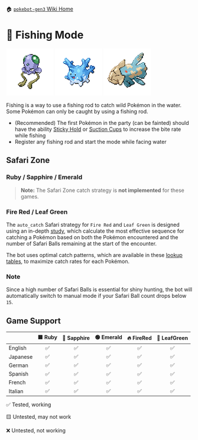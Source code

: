 🏠 [`pokebot-gen3` Wiki Home](../Readme.md)

# 🎣 Fishing Mode

![](../../modules/web/static/sprites/pokemon/shiny/Tentacool.png)
![](../../modules/web/static/sprites/pokemon/shiny/Corsola.png)
![](../../modules/web/static/sprites/pokemon/shiny/Relicanth.png)

Fishing is a way to use a fishing rod to catch wild Pokémon in the water. Some Pokémon can only be caught by using a fishing rod.

- (Recommended) The first Pokémon in the party (can be fainted) should have the ability [Sticky Hold](https://bulbapedia.bulbagarden.net/wiki/Sticky_Hold_(Ability)) or [Suction Cups](https://bulbapedia.bulbagarden.net/wiki/Suction_Cups_(Ability)) to increase the bite rate while fishing
- Register any fishing rod and start the mode while facing water

## Safari Zone

### Ruby / Sapphire / Emerald
> **Note:** The Safari Zone catch strategy is **not implemented** for these games.

### Fire Red / Leaf Green

The `auto_catch` Safari strategy for `Fire Red` and `Leaf Green` is designed using an in-depth
[study](https://www.docdroid.net/Tx5NbeU/safari-zone-research-pdf),
which calculate the most effective sequence for catching a Pokémon based on both the Pokémon encountered and
the number of Safari Balls remaining at the start of the encounter.

The bot uses optimal catch patterns, which are available in these
[lookup tables](https://www.docdroid.net/g3I5Qtl/frlg-lookup-tables-pdf), to maximize catch rates for each Pokémon.

### Note
Since a high number of Safari Balls is essential for shiny hunting, the bot will automatically switch to manual mode
if your Safari Ball count drops below `15`.

## Game Support
|          | 🟥 Ruby | 🔷 Sapphire | 🟢 Emerald | 🔥 FireRed | 🌿 LeafGreen |
|:---------|:-------:|:-----------:|:----------:|:----------:|:------------:|
| English  |    ✅    |      ✅      |     ✅      |     ✅      |      ✅       |
| Japanese |    ✅    |      ✅      |     ✅      |     ✅      |      ✅       |
| German   |    ✅    |      ✅      |     ✅      |     ✅      |      ✅       |
| Spanish  |    ✅    |      ✅      |     ✅      |     ✅      |      ✅       |
| French   |    ✅    |      ✅      |     ✅      |     ✅      |      ✅       |
| Italian  |    ✅    |      ✅      |     ✅      |     ✅      |      ✅       |

✅ Tested, working

🟨 Untested, may not work

❌ Untested, not working